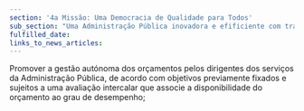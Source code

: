 ```yaml
---
section: '4a Missão: Uma Democracia de Qualidade para Todos'
sub_section: "Uma Administração Pública inovadora e efificiente com trabalhadores motivados"
fulfilled_date:
links_to_news_articles:
---
```


Promover a gestão autónoma dos orçamentos pelos dirigentes dos serviços da Administração Pública, de acordo com objetivos previamente fixados e sujeitos a uma avaliação intercalar que associe a disponibilidade do orçamento ao grau de desempenho;